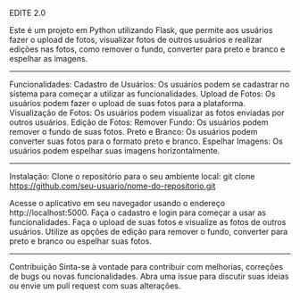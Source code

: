EDITE 2.0

Este é um projeto em Python utilizando Flask, que permite aos usuários fazer o upload de fotos, visualizar fotos de outros usuários e realizar edições nas fotos, como remover o fundo, converter para preto e branco e espelhar as imagens.

________________
Funcionalidades:
Cadastro de Usuários: Os usuários podem se cadastrar no sistema para começar a utilizar as funcionalidades.
Upload de Fotos: Os usuários podem fazer o upload de suas fotos para a plataforma.
Visualização de Fotos: Os usuários podem visualizar as fotos enviadas por outros usuários.
Edição de Fotos:
Remover Fundo: Os usuários podem remover o fundo de suas fotos.
Preto e Branco: Os usuários podem converter suas fotos para o formato preto e branco.
Espelhar Imagens: Os usuários podem espelhar suas imagens horizontalmente.

___________
Instalação:
Clone o repositório para o seu ambiente local:
git clone https://github.com/seu-usuario/nome-do-repositorio.git


Acesse o aplicativo em seu navegador usando o endereço http://localhost:5000.
Faça o cadastro e login para começar a usar as funcionalidades.
Faça o upload de suas fotos e visualize as fotos de outros usuários.
Utilize as opções de edição para remover o fundo, converter para preto e branco ou espelhar suas fotos.

_____________
Contribuição
Sinta-se à vontade para contribuir com melhorias, correções de bugs ou novas funcionalidades. Abra uma issue para discutir suas ideias ou envie um pull request com suas alterações.






